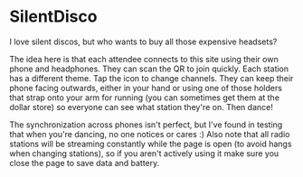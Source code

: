 # SilentDisco

I love silent discos, but who wants to buy all those expensive headsets?

The idea here is that each attendee connects to this site using their own phone and headphones. They can scan the QR to join quickly. Each station has a different theme. Tap the icon to change channels. They can keep their phone facing outwards, either in your hand or using one of those holders that strap onto your arm for running (you can sometimes get them at the dollar store) so everyone can see what station they're on. Then dance!

The synchronization across phones isn't perfect, but I've found in testing that when you're dancing, no one notices or cares :) Also note that all radio stations will be streaming constantly while the page is open (to avoid hangs when changing stations), so if you aren't actively using it make sure you close the page to save data and battery.
